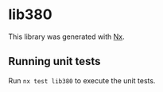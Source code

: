 # lib380

This library was generated with [Nx](https://nx.dev).

## Running unit tests

Run `nx test lib380` to execute the unit tests.
